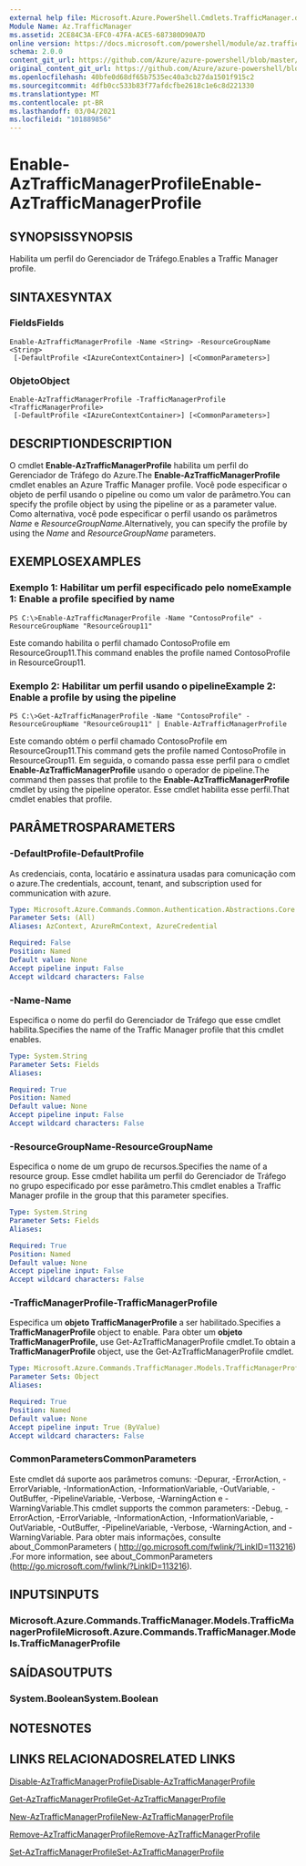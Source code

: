 ```yaml
---
external help file: Microsoft.Azure.PowerShell.Cmdlets.TrafficManager.dll-Help.xml
Module Name: Az.TrafficManager
ms.assetid: 2CE84C3A-EFC0-47FA-ACE5-687380D90A7D
online version: https://docs.microsoft.com/powershell/module/az.trafficmanager/enable-aztrafficmanagerprofile
schema: 2.0.0
content_git_url: https://github.com/Azure/azure-powershell/blob/master/src/TrafficManager/TrafficManager/help/Enable-AzTrafficManagerProfile.md
original_content_git_url: https://github.com/Azure/azure-powershell/blob/master/src/TrafficManager/TrafficManager/help/Enable-AzTrafficManagerProfile.md
ms.openlocfilehash: 40bfe0d68df65b7535ec40a3cb27da1501f915c2
ms.sourcegitcommit: 4dfb0cc533b83f77afdcfbe2618c1e6c8d221330
ms.translationtype: MT
ms.contentlocale: pt-BR
ms.lasthandoff: 03/04/2021
ms.locfileid: "101889856"
---
```

# <span data-ttu-id="08546-101">Enable-AzTrafficManagerProfile</span><span class="sxs-lookup"><span data-stu-id="08546-101">Enable-AzTrafficManagerProfile</span></span>

## <span data-ttu-id="08546-102">SYNOPSIS</span><span class="sxs-lookup"><span data-stu-id="08546-102">SYNOPSIS</span></span>
<span data-ttu-id="08546-103">Habilita um perfil do Gerenciador de Tráfego.</span><span class="sxs-lookup"><span data-stu-id="08546-103">Enables a Traffic Manager profile.</span></span>

## <span data-ttu-id="08546-104">SINTAXE</span><span class="sxs-lookup"><span data-stu-id="08546-104">SYNTAX</span></span>

### <span data-ttu-id="08546-105">Fields</span><span class="sxs-lookup"><span data-stu-id="08546-105">Fields</span></span>
```
Enable-AzTrafficManagerProfile -Name <String> -ResourceGroupName <String>
 [-DefaultProfile <IAzureContextContainer>] [<CommonParameters>]
```

### <span data-ttu-id="08546-106">Objeto</span><span class="sxs-lookup"><span data-stu-id="08546-106">Object</span></span>
```
Enable-AzTrafficManagerProfile -TrafficManagerProfile <TrafficManagerProfile>
 [-DefaultProfile <IAzureContextContainer>] [<CommonParameters>]
```

## <span data-ttu-id="08546-107">DESCRIPTION</span><span class="sxs-lookup"><span data-stu-id="08546-107">DESCRIPTION</span></span>
<span data-ttu-id="08546-108">O cmdlet **Enable-AzTrafficManagerProfile** habilita um perfil do Gerenciador de Tráfego do Azure.</span><span class="sxs-lookup"><span data-stu-id="08546-108">The **Enable-AzTrafficManagerProfile** cmdlet enables an Azure Traffic Manager profile.</span></span>
<span data-ttu-id="08546-109">Você pode especificar o objeto de perfil usando o pipeline ou como um valor de parâmetro.</span><span class="sxs-lookup"><span data-stu-id="08546-109">You can specify the profile object by using the pipeline or as a parameter value.</span></span>
<span data-ttu-id="08546-110">Como alternativa, você pode especificar o perfil usando os parâmetros *Name* e *ResourceGroupName.*</span><span class="sxs-lookup"><span data-stu-id="08546-110">Alternatively, you can specify the profile by using the *Name* and *ResourceGroupName* parameters.</span></span>

## <span data-ttu-id="08546-111">EXEMPLOS</span><span class="sxs-lookup"><span data-stu-id="08546-111">EXAMPLES</span></span>

### <span data-ttu-id="08546-112">Exemplo 1: Habilitar um perfil especificado pelo nome</span><span class="sxs-lookup"><span data-stu-id="08546-112">Example 1: Enable a profile specified by name</span></span>
```
PS C:\>Enable-AzTrafficManagerProfile -Name "ContosoProfile" -ResourceGroupName "ResourceGroup11"
```

<span data-ttu-id="08546-113">Este comando habilita o perfil chamado ContosoProfile em ResourceGroup11.</span><span class="sxs-lookup"><span data-stu-id="08546-113">This command enables the profile named ContosoProfile in ResourceGroup11.</span></span>

### <span data-ttu-id="08546-114">Exemplo 2: Habilitar um perfil usando o pipeline</span><span class="sxs-lookup"><span data-stu-id="08546-114">Example 2: Enable a profile by using the pipeline</span></span>
```
PS C:\>Get-AzTrafficManagerProfile -Name "ContosoProfile" -ResourceGroupName "ResourceGroup11" | Enable-AzTrafficManagerProfile
```

<span data-ttu-id="08546-115">Este comando obtém o perfil chamado ContosoProfile em ResourceGroup11.</span><span class="sxs-lookup"><span data-stu-id="08546-115">This command gets the profile named ContosoProfile in ResourceGroup11.</span></span>
<span data-ttu-id="08546-116">Em seguida, o comando passa esse perfil para o cmdlet **Enable-AzTrafficManagerProfile** usando o operador de pipeline.</span><span class="sxs-lookup"><span data-stu-id="08546-116">The command then passes that profile to the **Enable-AzTrafficManagerProfile** cmdlet by using the pipeline operator.</span></span>
<span data-ttu-id="08546-117">Esse cmdlet habilita esse perfil.</span><span class="sxs-lookup"><span data-stu-id="08546-117">That cmdlet enables that profile.</span></span>

## <span data-ttu-id="08546-118">PARÂMETROS</span><span class="sxs-lookup"><span data-stu-id="08546-118">PARAMETERS</span></span>

### <span data-ttu-id="08546-119">-DefaultProfile</span><span class="sxs-lookup"><span data-stu-id="08546-119">-DefaultProfile</span></span>
<span data-ttu-id="08546-120">As credenciais, conta, locatário e assinatura usadas para comunicação com o azure.</span><span class="sxs-lookup"><span data-stu-id="08546-120">The credentials, account, tenant, and subscription used for communication with azure.</span></span>

```yaml
Type: Microsoft.Azure.Commands.Common.Authentication.Abstractions.Core.IAzureContextContainer
Parameter Sets: (All)
Aliases: AzContext, AzureRmContext, AzureCredential

Required: False
Position: Named
Default value: None
Accept pipeline input: False
Accept wildcard characters: False
```

### <span data-ttu-id="08546-121">-Name</span><span class="sxs-lookup"><span data-stu-id="08546-121">-Name</span></span>
<span data-ttu-id="08546-122">Especifica o nome do perfil do Gerenciador de Tráfego que esse cmdlet habilita.</span><span class="sxs-lookup"><span data-stu-id="08546-122">Specifies the name of the Traffic Manager profile that this cmdlet enables.</span></span>

```yaml
Type: System.String
Parameter Sets: Fields
Aliases:

Required: True
Position: Named
Default value: None
Accept pipeline input: False
Accept wildcard characters: False
```

### <span data-ttu-id="08546-123">-ResourceGroupName</span><span class="sxs-lookup"><span data-stu-id="08546-123">-ResourceGroupName</span></span>
<span data-ttu-id="08546-124">Especifica o nome de um grupo de recursos.</span><span class="sxs-lookup"><span data-stu-id="08546-124">Specifies the name of a resource group.</span></span>
<span data-ttu-id="08546-125">Esse cmdlet habilita um perfil do Gerenciador de Tráfego no grupo especificado por esse parâmetro.</span><span class="sxs-lookup"><span data-stu-id="08546-125">This cmdlet enables a Traffic Manager profile in the group that this parameter specifies.</span></span>

```yaml
Type: System.String
Parameter Sets: Fields
Aliases:

Required: True
Position: Named
Default value: None
Accept pipeline input: False
Accept wildcard characters: False
```

### <span data-ttu-id="08546-126">-TrafficManagerProfile</span><span class="sxs-lookup"><span data-stu-id="08546-126">-TrafficManagerProfile</span></span>
<span data-ttu-id="08546-127">Especifica um **objeto TrafficManagerProfile** a ser habilitado.</span><span class="sxs-lookup"><span data-stu-id="08546-127">Specifies a **TrafficManagerProfile** object to enable.</span></span>
<span data-ttu-id="08546-128">Para obter um **objeto TrafficManagerProfile,** use Get-AzTrafficManagerProfile cmdlet.</span><span class="sxs-lookup"><span data-stu-id="08546-128">To obtain a **TrafficManagerProfile** object, use the Get-AzTrafficManagerProfile cmdlet.</span></span>

```yaml
Type: Microsoft.Azure.Commands.TrafficManager.Models.TrafficManagerProfile
Parameter Sets: Object
Aliases:

Required: True
Position: Named
Default value: None
Accept pipeline input: True (ByValue)
Accept wildcard characters: False
```

### <span data-ttu-id="08546-129">CommonParameters</span><span class="sxs-lookup"><span data-stu-id="08546-129">CommonParameters</span></span>
<span data-ttu-id="08546-130">Este cmdlet dá suporte aos parâmetros comuns: -Depurar, -ErrorAction, -ErrorVariable, -InformationAction, -InformationVariable, -OutVariable, -OutBuffer, -PipelineVariable, -Verbose, -WarningAction e -WarningVariable.</span><span class="sxs-lookup"><span data-stu-id="08546-130">This cmdlet supports the common parameters: -Debug, -ErrorAction, -ErrorVariable, -InformationAction, -InformationVariable, -OutVariable, -OutBuffer, -PipelineVariable, -Verbose, -WarningAction, and -WarningVariable.</span></span> <span data-ttu-id="08546-131">Para obter mais informações, consulte about_CommonParameters ( http://go.microsoft.com/fwlink/?LinkID=113216) .</span><span class="sxs-lookup"><span data-stu-id="08546-131">For more information, see about_CommonParameters (http://go.microsoft.com/fwlink/?LinkID=113216).</span></span>

## <span data-ttu-id="08546-132">INPUTS</span><span class="sxs-lookup"><span data-stu-id="08546-132">INPUTS</span></span>

### <span data-ttu-id="08546-133">Microsoft.Azure.Commands.TrafficManager.Models.TrafficManagerProfile</span><span class="sxs-lookup"><span data-stu-id="08546-133">Microsoft.Azure.Commands.TrafficManager.Models.TrafficManagerProfile</span></span>

## <span data-ttu-id="08546-134">SAÍDAS</span><span class="sxs-lookup"><span data-stu-id="08546-134">OUTPUTS</span></span>

### <span data-ttu-id="08546-135">System.Boolean</span><span class="sxs-lookup"><span data-stu-id="08546-135">System.Boolean</span></span>

## <span data-ttu-id="08546-136">NOTES</span><span class="sxs-lookup"><span data-stu-id="08546-136">NOTES</span></span>

## <span data-ttu-id="08546-137">LINKS RELACIONADOS</span><span class="sxs-lookup"><span data-stu-id="08546-137">RELATED LINKS</span></span>

[<span data-ttu-id="08546-138">Disable-AzTrafficManagerProfile</span><span class="sxs-lookup"><span data-stu-id="08546-138">Disable-AzTrafficManagerProfile</span></span>](./Disable-AzTrafficManagerProfile.md)

[<span data-ttu-id="08546-139">Get-AzTrafficManagerProfile</span><span class="sxs-lookup"><span data-stu-id="08546-139">Get-AzTrafficManagerProfile</span></span>](./Get-AzTrafficManagerProfile.md)

[<span data-ttu-id="08546-140">New-AzTrafficManagerProfile</span><span class="sxs-lookup"><span data-stu-id="08546-140">New-AzTrafficManagerProfile</span></span>](./New-AzTrafficManagerProfile.md)

[<span data-ttu-id="08546-141">Remove-AzTrafficManagerProfile</span><span class="sxs-lookup"><span data-stu-id="08546-141">Remove-AzTrafficManagerProfile</span></span>](./Remove-AzTrafficManagerProfile.md)

[<span data-ttu-id="08546-142">Set-AzTrafficManagerProfile</span><span class="sxs-lookup"><span data-stu-id="08546-142">Set-AzTrafficManagerProfile</span></span>](./Set-AzTrafficManagerProfile.md)


